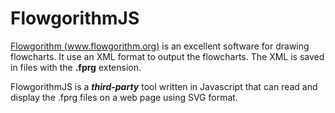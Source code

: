 # FlowgorithmJS
[Flowgorithm (www.flowgorithm.org)](http://www.flowgorithm.org) is an excellent software for drawing flowcharts. 
It use an XML format to output the flowcharts. The XML is saved in files with the **.fprg** extension.

FlowgorithmJS is a **_third-party_** tool written in Javascript that can read and display the .fprg files on a web page using SVG format.

